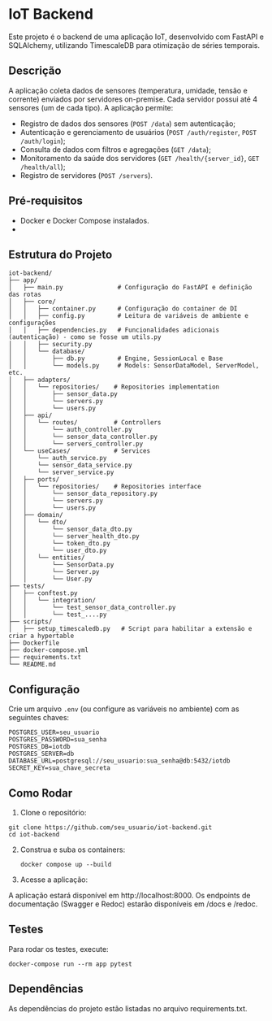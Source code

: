 # IoT Backend

Este projeto é o backend de uma aplicação IoT, desenvolvido com FastAPI e SQLAlchemy, utilizando TimescaleDB para otimização de séries temporais.

## Descrição

A aplicação coleta dados de sensores (temperatura, umidade, tensão e corrente) enviados por servidores on-premise. Cada servidor possui até 4 sensores (um de cada tipo). A aplicação permite:
- Registro de dados dos sensores (`POST /data`) sem autenticação;
- Autenticação e gerenciamento de usuários (`POST /auth/register`, `POST /auth/login`);
- Consulta de dados com filtros e agregações (`GET /data`);
- Monitoramento da saúde dos servidores (`GET /health/{server_id}`, `GET /health/all`);
- Registro de servidores (`POST /servers`).

## Pré-requisitos

- Docker e Docker Compose instalados.
- 
## Estrutura do Projeto

```
iot-backend/
├── app/
│   ├── main.py               # Configuração do FastAPI e definição das rotas
│   ├── core/
│   │   ├── container.py      # Configuração do container de DI
│   │   ├── config.py         # Leitura de variáveis de ambiente e configurações
│   │   ├── dependencies.py   # Funcionalidades adicionais (autenticação) - como se fosse um utils.py
│   │   ├── security.py
│   │   └── database/
│   │       ├── db.py         # Engine, SessionLocal e Base
│   │       └── models.py     # Models: SensorDataModel, ServerModel, etc.
│   ├── adapters/
│   │   └── repositories/    # Repositories implementation
│   │       ├── sensor_data.py 
│   │       └── servers.py
│   │       └── users.py
│   ├── api/
│   │   └── routes/          # Controllers
│   │       └── auth_controller.py
│   │       └── sensor_data_controller.py
│   │       └── servers_controller.py
│   └── useCases/            # Services
│       └── auth_service.py
│       └── sensor_data_service.py
│       └── server_service.py
│   ├── ports/
│   │   └── repositories/    # Repositories interface
│   │       └── sensor_data_repository.py
│   │       └── servers.py
│   │       └── users.py
│   ├── domain/
│   │   └── dto/
│   │       └── sensor_data_dto.py
│   │       └── server_health_dto.py
│   │       └── token_dto.py
│   │       └── user_dto.py
│   │   └── entities/
│   │       └── SensorData.py
│   │       └── Server.py
│   │       └── User.py
├── tests/
│   ├── conftest.py
│   │   └── integration/
│   │       └── test_sensor_data_controller.py
│   │       └── test_....py
├── scripts/
│   ├── setup_timescaledb.py   # Script para habilitar a extensão e criar a hypertable
├── Dockerfile
├── docker-compose.yml
├── requirements.txt
└── README.md
```

## Configuração

Crie um arquivo `.env` (ou configure as variáveis no ambiente) com as seguintes chaves:
```
POSTGRES_USER=seu_usuario
POSTGRES_PASSWORD=sua_senha
POSTGRES_DB=iotdb
POSTGRES_SERVER=db
DATABASE_URL=postgresql://seu_usuario:sua_senha@db:5432/iotdb
SECRET_KEY=sua_chave_secreta
```

## Como Rodar

 1. Clone o repositório:

```
git clone https://github.com/seu_usuario/iot-backend.git
cd iot-backend
```

 2. Construa e suba os containers:

        docker compose up --build

  3. Acesse a aplicação:

A aplicação estará disponível em http://localhost:8000.
Os endpoints de documentação (Swagger e Redoc) estarão disponíveis em /docs e /redoc.

## Testes

Para rodar os testes, execute:

    docker-compose run --rm app pytest

## Dependências

As dependências do projeto estão listadas no arquivo requirements.txt.
